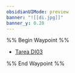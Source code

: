 ```yaml
---
obsidianUIMode: preview
banner: "![[di.jpg]]"
banner_y: 0.28
---
```

%% Begin Waypoint %%
- [Tarea DI03](./Tarea%20DI03.md)

%% End Waypoint %%